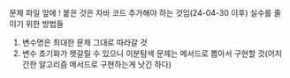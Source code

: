 문제 파일 앞에 ! 붙은 것은 자바 코드 추가해야 하는 것임(24-04-30 이후)
실수를 줄이기 위한 방법들
1. 변수명은 최대한 문제 그대로 따라갈 것
2. 변수 초기화가 헷갈릴 수 있으니 이분탐색 문제는 메서드로  뽑아서 구현할 것(어지간한 알고리즘 메서드로 구현하는게 낫긴 하다)
